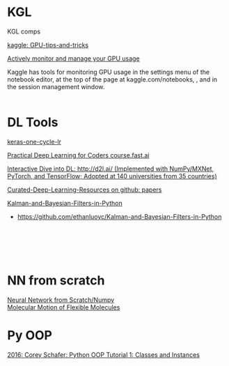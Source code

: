 # KGL
KGL comps

[kaggle: GPU-tips-and-tricks](https://www.kaggle.com/page/GPU-tips-and-tricks)<br>

[Actively monitor and manage your GPU usage](https://www.kaggle.com/zurman/account?isEditing=False)<br>

Kaggle has tools for monitoring GPU usage in the settings menu of the notebook editor, at the top of the page at kaggle.com/notebooks, , and in the session management window.
[]()<br>
[]()<br>


# DL Tools
[keras-one-cycle-lr](https://pypi.org/project/keras-one-cycle-lr/)<br>

[Practical Deep Learning for Coders course.fast.ai](https://course.fast.ai/)<br>

[Interactive Dive into DL: http://d2l.ai/ (Implemented with NumPy/MXNet, PyTorch, and TensorFlow; Adopted at 140 universities from 35 countries)](http://d2l.ai/)<br>

[Curated-Deep-Learning-Resources on github: papers](https://github.com/theepiccode/Curated-Deep-Learning-Resources)<br>

[Kalman-and-Bayesian-Filters-in-Python](https://github.com/haibolii/Kalman-and-Bayesian-Filters-in-Python)<br>
   - https://github.com/ethanluoyc/Kalman-and-Bayesian-Filters-in-Python<br>

[]()<br>
[]()<br>
[]()<br>
[]()<br>

# NN from scratch
[Neural Network from Scratch/Numpy](https://www.kaggle.com/bjoernjostein/neural-network-from-scratch)<br>
[Molecular Motion of Flexible Molecules](https://www.kaggle.com/hiroshisakiyama/molecular-motion-of-flexible-molecules)<br>

# Py OOP
[2016: Corey Schafer: Python OOP Tutorial 1: Classes and Instances](https://www.youtube.com/watch?v=ZDa-Z5JzLYM)<br>
[]()<br>
[]()<br>
[]()<br>
[]()<br>
